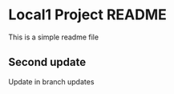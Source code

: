 # Local1 Project README

This is a simple readme file

## Second update 

Update in branch updates


